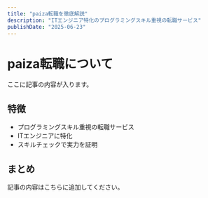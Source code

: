 ```yaml
---
title: "paiza転職を徹底解説"
description: "ITエンジニア特化のプログラミングスキル重視の転職サービス"
publishDate: "2025-06-23"
---
```


# paiza転職について

ここに記事の内容が入ります。

## 特徴

- プログラミングスキル重視の転職サービス
- ITエンジニアに特化
- スキルチェックで実力を証明

## まとめ

記事の内容はこちらに追加してください。